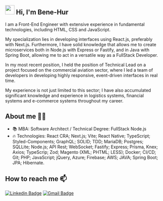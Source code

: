 ## <img src="https://media.giphy.com/media/hvRJCLFzcasrR4ia7z/giphy.gif" width="30px"> Hi, I'm Bene-Hur
I am a Front-End Engineer with extensive experience in fundamental technologies, including HTML, CSS and JavaScript.

My specialization lies in developing interfaces using React.js, preferably with Next.js. Furthermore, I have solid knowledge that allows me to create microservices both in Node.js with Express or Fastify, and in Java with Spring Boot, allowing me to act in a versatile way as a FullStack Developer.

In my most recent position, I held the position of Technical Lead on a project focused on the commercial aviation sector, where I led a team of developers in developing highly responsive, event-driven interfaces in real time.

My experience is not just limited to this sector; I have also accumulated significant knowledge and experience in logistics systems, financial systems and e-commerce systems throughout my career.


## About me 👨‍💻
- 📚 MBA: Software Architect / Technical Degree: FullStack Node.js
- 🔥 Technologies: React CRA; Next.js; Vite; React Native; TypeScript; Styled-Components; GraphQL; SOLID; TDD; MariaDB; Postgres; SQLLite; Node.js; API Rest; WebSocket; Fastify; Express; Prisma, Knex; Axios; TypeScrip; Zod; Magento (XML; PHTML; LESS); Docker; CI/CD; Git; PHP; JavaScript; jQuery, Azure; Firebase; AWS; JAVA; Spring Boot; JPA; Hibernate.

## How to reach me 📫
[![Linkedin Badge](https://img.shields.io/badge/-benehurp-blue?style=flat-square&logo=Linkedin&logoColor=white&link=https://www.linkedin.com/in/bene-hur-pessoa-1a8573210/)](https://www.linkedin.com/in/bene-hur-pessoa-1a8573210/)
[![Gmail Badge](https://img.shields.io/badge/-benehurp@gmail.com-c14438?style=flat-square&logo=Gmail&logoColor=white&link=mailto:benehurp@gmail.com)](mailto:benehurp@gmail.com)
